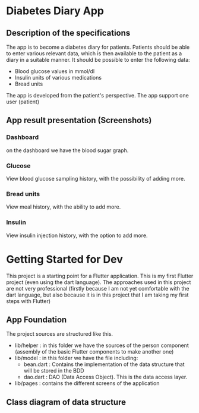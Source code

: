 # Diabetes Diary App

## Description of the specifications
The app is to become a diabetes diary for patients. Patients should be able to enter various relevant
data, which is then available to the patient as a diary in a suitable manner. It should be possible to
enter the following data:

- Blood glucose values in mmol/dl
- Insulin units of various medications
- Bread units

The app is developed from the patient's perspective. The app support one user (patient)

## App result presentation (Screenshots)
### Dashboard
on the dashboard we have the blood sugar graph.

### Glucose
View blood glucose sampling history, with the possibility of adding more.

### Bread units
View meal history, with the ability to add more.

### Insulin
View insulin injection history, with the option to add more.

# Getting Started for Dev

This project is a starting point for a Flutter application.
This is my first Flutter project (even using the dart language).
The approaches used in this project are not very professional (firstly because I am not yet comfortable with the dart language, but also because it is in this project that I am taking my first steps with Flutter)

## App Foundation
The project sources are structured like this.
* lib/helper : in this folder we have the sources of the person component (assembly of the basic Flutter components to make another one)
* lib/model : in this folder we have the file including:
  * bean.dart : Contains the implementation of the data structure that will be stored in the BDD
  * dao.dart : DAO (Data Access Object). This is the data access layer.
* lib/pages : contains the different screens of the application

## Class diagram of data structure

